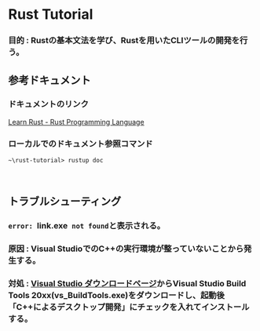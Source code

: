 # Rust Tutorial
### 目的 : Rustの基本文法を学び、Rustを用いたCLIツールの開発を行う。

## 参考ドキュメント
### ドキュメントのリンク
[Learn Rust - Rust Programming Language](https://www.rust-lang.org/learn)

### ローカルでのドキュメント参照コマンド
```:cmd
~\rust-tutorial> rustup doc
```

<br/>

## トラブルシューティング
### `error: `link.exe` not found`と表示される。
### 原因 : Visual StudioでのC++の実行環境が整っていないことから発生する。
### 対処 : [Visual Studio ダウンロードページ](https://visualstudio.microsoft.com/ja/downloads/)からVisual Studio Build Tools 20xx(vs_BuildTools.exe)をダウンロードし、起動後「C++によるデスクトップ開発」にチェックを入れてインストールする。

